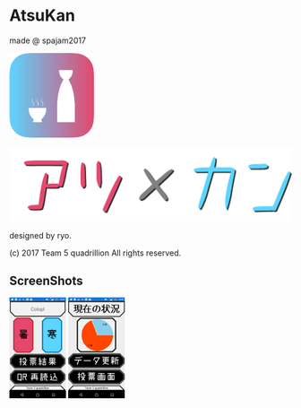 # AtsuKan
made @ spajam2017

<img src="docs/img/icon.png" width="30%">

![](docs/img/logo.png)

designed by ryo.

(c) 2017 Team 5 quadrillion All rights reserved.

## ScreenShots

<div class="clearfix" style="float:left">
<img src="docs/img/screenshot1.png" width="20%">
<img src="docs/img/screenshot2.png" width="20%">
</div>
